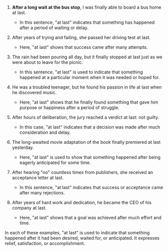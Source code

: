 1. **After a long wait at the bus stop**, I was finally able to board a bus home at last.
   - In this sentence, "at last" indicates that something has happened after a period of waiting or delay.

2. After years of trying and failing, she passed her driving test at last.
   - Here, "at last" shows that success came after many attempts.

3. The rain had been pouring all day, but it finally stopped at last just as we were about to leave for the picnic.
   - In this sentence, "at last" is used to indicate that something happened at a particular moment when it was needed or hoped for.

4. He was a troubled teenager, but he found his passion in life at last when he discovered music.
   - Here, "at last" shows that he finally found something that gave him purpose or happiness after a period of struggle.

5. After hours of deliberation, the jury reached a verdict at last: not guilty.
   - In this case, "at last" indicates that a decision was made after much consideration and delay.

6. The long-awaited movie adaptation of the book finally premiered at last yesterday.
   - Here, "at last" is used to show that something happened after being eagerly anticipated for some time.

7. After hearing "no" countless times from publishers, she received an acceptance letter at last.
   - In this sentence, "at last" indicates that success or acceptance came after many rejections.

8. After years of hard work and dedication, he became the CEO of his company at last.
   - Here, "at last" shows that a goal was achieved after much effort and time.

In each of these examples, "at last" is used to indicate that something happened after it had been desired, waited for, or anticipated. It expresses relief, satisfaction, or accomplishment.
